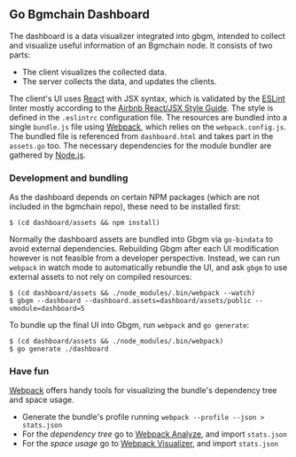 ## Go Bgmchain Dashboard

The dashboard is a data visualizer integrated into gbgm, intended to collect and visualize useful information of an Bgmchain node. It consists of two parts:

* The client visualizes the collected data.
* The server collects the data, and updates the clients.

The client's UI uses [React][React] with JSX syntax, which is validated by the [ESLint][ESLint] linter mostly according to the [Airbnb React/JSX Style Guide][Airbnb]. The style is defined in the `.eslintrc` configuration file. The resources are bundled into a single `bundle.js` file using [Webpack][Webpack], which relies on the `webpack.config.js`. The bundled file is referenced from `dashboard.html` and takes part in the `assets.go` too. The necessary dependencies for the module bundler are gathered by [Node.js][Node.js].

### Development and bundling

As the dashboard depends on certain NPM packages (which are not included in the bgmchain repo), these need to be installed first:

```
$ (cd dashboard/assets && npm install)
```

Normally the dashboard assets are bundled into Gbgm via `go-bindata` to avoid external dependencies. Rebuilding Gbgm after each UI modification however is not feasible from a developer perspective. Instead, we can run `webpack` in watch mode to automatically rebundle the UI, and ask `gbgm` to use external assets to not rely on compiled resources:

```
$ (cd dashboard/assets && ./node_modules/.bin/webpack --watch)
$ gbgm --dashboard --dashboard.assets=dashboard/assets/public --vmodule=dashboard=5
```

To bundle up the final UI into Gbgm, run `webpack` and `go generate`:

```
$ (cd dashboard/assets && ./node_modules/.bin/webpack)
$ go generate ./dashboard
```

### Have fun

[Webpack][Webpack] offers handy tools for visualizing the bundle's dependency tree and space usage.

* Generate the bundle's profile running `webpack --profile --json > stats.json`
* For the _dependency tree_ go to [Webpack Analyze][WA], and import `stats.json`
* For the _space usage_ go to [Webpack Visualizer][WV], and import `stats.json`

[React]: https://reactjs.org/
[ESLint]: https://eslint.org/
[Airbnb]: https://github.com/airbnb/javascript/tree/master/react
[Webpack]: https://webpack.github.io/
[WA]: http://webpack.github.io/analyse/
[WV]: http://chrisbateman.github.io/webpack-visualizer/
[Node.js]: https://nodejs.org/en/
